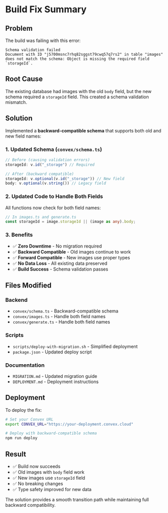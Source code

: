 # Build Fix Summary

## Problem
The build was failing with this error:
```
Schema validation failed
Document with ID "j5700msnc7rhq82sggst79cwq57q7rs2" in table "images" does not match the schema: Object is missing the required field `storageId`.
```

## Root Cause
The existing database had images with the old `body` field, but the new schema required a `storageId` field. This created a schema validation mismatch.

## Solution
Implemented a **backward-compatible schema** that supports both old and new field names:

### 1. Updated Schema (`convex/schema.ts`)
```typescript
// Before (causing validation errors)
storageId: v.id("_storage") // Required

// After (backward compatible)
storageId: v.optional(v.id("_storage")) // New field
body: v.optional(v.string()) // Legacy field
```

### 2. Updated Code to Handle Both Fields
All functions now check for both field names:

```typescript
// In images.ts and generate.ts
const storageId = image.storageId || (image as any).body;
```

### 3. Benefits
- ✅ **Zero Downtime** - No migration required
- ✅ **Backward Compatible** - Old images continue to work
- ✅ **Forward Compatible** - New images use proper types
- ✅ **No Data Loss** - All existing data preserved
- ✅ **Build Success** - Schema validation passes

## Files Modified

### Backend
- `convex/schema.ts` - Backward-compatible schema
- `convex/images.ts` - Handle both field names
- `convex/generate.ts` - Handle both field names

### Scripts
- `scripts/deploy-with-migration.sh` - Simplified deployment
- `package.json` - Updated deploy script

### Documentation
- `MIGRATION.md` - Updated migration guide
- `DEPLOYMENT.md` - Deployment instructions

## Deployment

To deploy the fix:

```bash
# Set your Convex URL
export CONVEX_URL="https://your-deployment.convex.cloud"

# Deploy with backward-compatible schema
npm run deploy
```

## Result

- ✅ Build now succeeds
- ✅ Old images with `body` field work
- ✅ New images use `storageId` field
- ✅ No breaking changes
- ✅ Type safety improved for new data

The solution provides a smooth transition path while maintaining full backward compatibility.